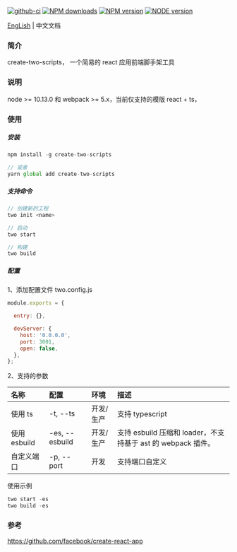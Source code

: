 [![github-ci][github-ci-img]][github-ci-url] [![NPM downloads][download-img]][download-url] [![NPM version][npm-version]][npm-version-url] [![NODE version][node-version]][node-version-url]

[github-ci-img]:https://img.shields.io/github/workflow/status/qiuysh/create-two-scripts/GitHub%20Actions%20CI%20workflow?logo=github&style=flat
[github-ci-url]:https://img.shields.io/github/workflow/status/qiuysh/create-two-scripts/GitHub%20Actions%20CI%20workflow
[download-img]: https://img.shields.io/npm/dm/create-two-scripts?style=flat
[download-url]: https://img.shields.io/npm/dm/create-two-scripts
[npm-version]: https://img.shields.io/npm/v/create-two-scripts?style=flat
[npm-version-url]: https://img.shields.io/npm/v/create-two-scripts
[node-version]: https://img.shields.io/node/v/create-two-scripts?style=flat
[node-version-url]: https://img.shields.io/node/v/create-two-scripts

[EngLish](./README.md) | 中文文档

### 简介

create-two-scripts， 一个简易的 react 应用前端脚手架工具

### 说明

node >= 10.13.0 和 webpack >= 5.x，当前仅支持的模版 react + ts，

### 使用

##### 安装

```js
npm install -g create-two-scripts

// 或者
yarn global add create-two-scripts
```

##### 支持命令

```js
// 创建新的工程
two init <name>

// 启动
two start

// 构建
two build
```

##### 配置

1、添加配置文件 two.config.js

```js
module.exports = {

  entry: {},

  devServer: {
    host: '0.0.0.0',
    port: 3001,
    open: false,
  },
};
```

2、支持的参数

|名称    |配置   | 环境  | 描述   |
|:---   |:----  |:----  |:---- |
| 使用 ts| -t, --ts | 开发/生产|支持 typescript|
| 使用 esbuild| -es, --esbuild | 开发/生产|支持 esbuild 压缩和 loader，不支持基于 ast 的 webpack 插件。|
| 自定义端口| -p, --port | 开发 |支持端口自定义|



使用示例

```js
two start -es
two build -es
```


### 参考

https://github.com/facebook/create-react-app